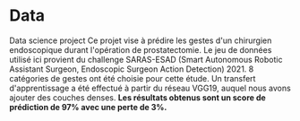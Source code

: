 # Data
Data science project
Ce projet vise à prédire les gestes d'un chirurgien endoscopique durant l'opération de prostatectomie.
Le jeu de données utilisé ici provient du challenge SARAS-ESAD (Smart Autonomous Robotic
Assistant Surgeon, Endoscopic Surgeon Action Detection) 2021. 
8 catégories de gestes ont été choisie pour cette étude. Un transfert d'apprentissage a été effectué à partir du réseau VGG19, auquel nous avons ajouter des couches denses.
**Les résultats obtenus sont un score de prédiction de 97% avec une perte de 3%.**

